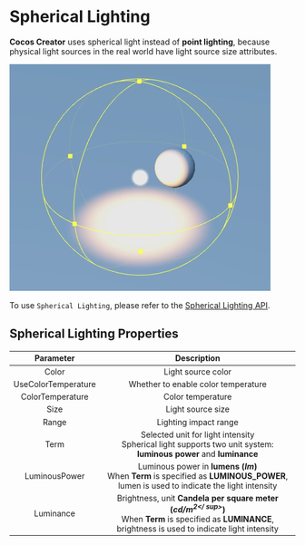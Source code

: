 # Spherical Lighting

__Cocos Creator__ uses spherical light instead of **point lighting**, because physical light sources in the real world have light source size attributes.

![sphere light](sphere-light.jpg)

To use `Spherical Lighting`, please refer to the [Spherical Lighting API](https://docs.cocos.com/creator/api/en/classes/component_light.spherelight.html).

## Spherical Lighting Properties

| Parameter | Description |
|:-------:|:---:|
| Color | Light source color |
| UseColorTemperature | Whether to enable color temperature |
| ColorTemperature | Color temperature |
| Size | Light source size |
| Range | Lighting impact range |
| Term | Selected unit for light intensity <br> Spherical light supports two unit system: **luminous power** and **luminance** |
| LuminousPower | Luminous power in **lumens (*lm*)** <br> When __Term__ is specified as __LUMINOUS_POWER__, lumen is used to indicate the light intensity |
| Luminance | Brightness, unit **Candela per square meter (*cd/m<sup>2</ sup>*)** <br>When __Term__ is specified as __LUMINANCE__, brightness is used to indicate light intensity |

